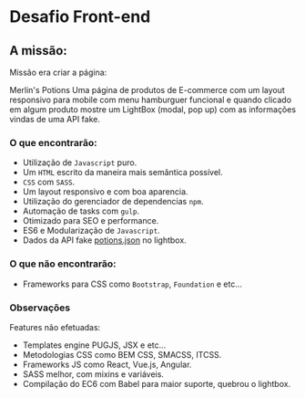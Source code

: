 # Desafio Front-end

## A missão:
Missão era criar a página:

Merlin's Potions
Uma página de produtos de E-commerce com um layout responsivo para mobile com menu hamburguer funcional e quando clicado em algum produto mostre um LightBox (modal, pop up) com as informações vindas de uma API fake. 


### O que encontrarão:
* Utilização de `Javascript` puro.
* Um `HTML` escrito da maneira mais semântica possível.
* `CSS` com `SASS`.
* Um layout responsivo e com boa aparencia.
* Utilização do gerenciador de dependencias `npm`.
* Automação de tasks com `gulp`.
* Otimizado para SEO e performance.
* ES6 e Modularização de `Javascript`.
* Dados da API fake [potions.json](https://cdn.rawgit.com/LucasRuy/1d4a5d45e2ea204d712d0b324af28bab/raw/342e0e9277be486102543c7f50ef5fcf193234b6/potions.json) no lightbox.

### O que não encontrarão:
* Frameworks para CSS como `Bootstrap`, `Foundation` e etc...

### Observações
Features não efetuadas:

* Templates engine PUGJS, JSX e etc...
* Metodologias CSS como BEM CSS, SMACSS, ITCSS.
* Frameworks JS como React, Vue.js, Angular.
* SASS melhor, com mixins e variáveis.
* Compilação do EC6 com Babel para maior suporte, quebrou o lightbox.
